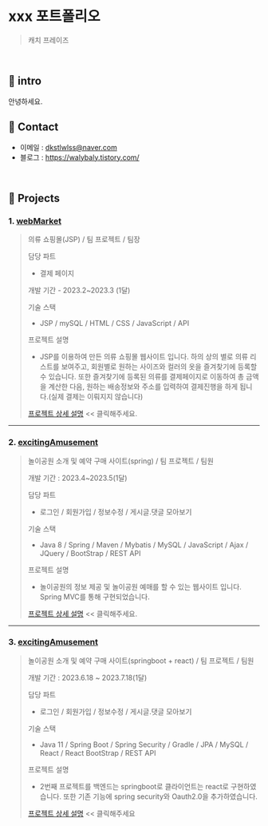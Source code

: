 # xxx 포트폴리오
>캐치 프레이즈

</br>        

## 📌 intro  
안녕하세요. 


## 📌 Contact
 - 이메일 : dkstlwlss@naver.com
 - 블로그 : https://walybaly.tistory.com/
</br>

## 📌 Projects
### 1. [webMarket](https://github.com/ridehorse/excitingamusement2/tree/webmarket)
> 의류 쇼핑몰(JSP) / 팀 프로젝트 / 팀장
>
> 담당 파트
> - 결제 페이지
> 
> 개발 기간 - 2023.2~2023.3 (1달)
>
> 기술 스택 
> - JSP / mySQL / HTML / CSS / JavaScript / API
>
> 프로젝트 설명 
> - JSP를 이용하여 만든 의류 쇼핑몰 웹사이트 입니다. 하의 상의 별로 의류 리스트를 보여주고, 회원별로 원하는 사이즈와 컬러의 옷을 즐겨찾기에 등록할수 있습니다. 또한 즐겨찾기에 등록된 의류를 결제페이지로 이동하여 총 금액을 계산한 다음, 원하는 배송정보와 주소를 입력하여 결제진행을 하게 됩니다.(실제 결제는 이뤄지지 않습니다)
>
> [프로젝트 상세 설명](https://github.com/ridehorse/excitingamusement2/tree/webmarket) << 클릭해주세요.


---

### 2. [excitingAmusement](https://github.com/ridehorse/excitingamusement2/tree/exciting_final_react)
>놀이공원 소개 및 예약 구매 사이트(spring) / 팀 프로젝트 / 팀원
>
>개발 기간 : 2023.4~2023.5(1달) 
>
>담당 파트
> - 로그인 / 회원가입 / 정보수정 / 게시글.댓글 모아보기
>
>기술 스택
> - Java 8 / Spring / Maven / Mybatis / MySQL / JavaScript / Ajax / JQuery / BootStrap / REST API
>
>프로젝트 설명
> - 놀이공원의 정보 제공 및 놀이공원 예매를 할 수 있는 웹사이트 입니다. Spring MVC를 통해 구현되었습니다.
>   
>[프로젝트 상세 설명](https://github.com/ridehorse/excitingamusement2/tree/exciting_final_react) << 클릭해주세요.

---

### 3. [excitingAmusement](https://github.com/ridehorse/excitingamusement2/tree/exciting_final_react)
>놀이공원 소개 및 예약 구매 사이트(springboot + react) / 팀 프로젝트 / 팀원
>
>개발 기간 : 2023.6.18 ~ 2023.7.18(1달)
>
>담당 파트
> - 로그인 / 회원가입 / 정보수정 / 게시글.댓글 모아보기
>
>기술 스택
> - Java 11 / Spring Boot / Spring Security / Gradle / JPA / MySQL / React / React BootStrap / REST API
>
>프로젝트 설명
> - 2번째 프로젝트를 백엔드는 springboot로 클라이언트는 react로 구현하였습니다. 또한 기존 기능에 spring security와 Oauth2.0을 추가하였습니다.
>
>[프로젝트 상세 설명](https://github.com/ridehorse/excitingamusement2/tree/exciting_final_react) << 클릭해주세요



